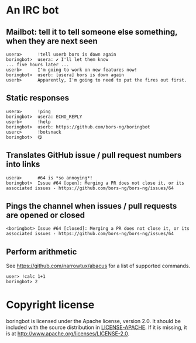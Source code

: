 # An IRC bot

## Mailbot: tell it to tell someone else something, when they are next seen

    usera>      !tell userb bors is down again
    boringbot>  usera: ✔ I'll let them know
    ... five hours later ...
    userb>      I'm going to work on new features now!
    boringbot>  userb: [usera] bors is down again
    userb>      Apparently, I'm going to need to put the fires out first.

## Static responses

    usera>      !ping
    boringbot>  usera: ECHO_REPLY
    userb>      !help
    boringbot>  userb: https://github.com/bors-ng/boringbot
    userc>      !botsnack
    boringbot>  😋

## Translates GitHub issue / pull request numbers into links

    usera>      #64 is *so annoying*!
    boringbot>  Issue #64 [open]: Merging a PR does not close it, or its associated issues - https://github.com/bors-ng/bors-ng/issues/64

## Pings the channel when issues / pull requests are opened or closed

    <boringbot> Issue #64 [closed]: Merging a PR does not close it, or its associated issues - https://github.com/bors-ng/bors-ng/issues/64

## Perform arithmetic

See <https://github.com/narrowtux/abacus> for a list of supported commands.

    user> !calc 1+1
    boringbot> 2

# Copyright license

boringbot is licensed under the Apache license, version 2.0.
It should be included with the source distribution in [LICENSE-APACHE].
If it is missing, it is at <http://www.apache.org/licenses/LICENSE-2.0>.

[LICENSE-APACHE]: LICENSE-APACHE
